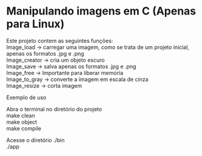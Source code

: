 # Manipulando imagens em C (Apenas para Linux)

Este projeto contem as seguintes funções: <br>
Image_load -> carregar uma imagem, como se trata de um projeto inicial, apenas os formatos .jpg e .png <br>
Image_creator -> cria um objeto escuro <br>
Image_save -> salva apenas os formatos .jpg e .png <br>
Image_free -> Importante para liberar memória <br>
Image_to_gray -> converte a imagem em escala de cinza <br>
Image_resize -> corta imagem <br>

Exemplo de uso <br>

Abra o terminal no diretório do projeto <br>
make clean <br>
make object <br>
make compile <br>

Acesse o diretório ./bin <br>
./app
